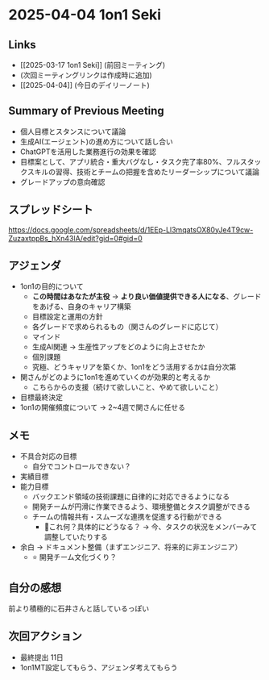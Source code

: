 # 2025-04-04 1on1 Seki

## Links

- [[2025-03-17 1on1 Seki]] (前回ミーティング)
- (次回ミーティングリンクは作成時に追加)
- [[2025-04-04]] (今日のデイリーノート)

## Summary of Previous Meeting

- 個人目標とスタンスについて議論
- 生成AI(エージェント)の進め方について話し合い
- ChatGPTを活用した業務進行の効果を確認
- 目標案として、アプリ統合・重大バグなし・タスク完了率80%、フルスタックスキルの習得、技術とチームの把握を含めたリーダーシップについて議論
- グレードアップの意向確認

## スプレッドシート

https://docs.google.com/spreadsheets/d/1EEp-Ll3mqatsOX80yJe4T9cw-ZuzaxtppBs_hXn43lA/edit?gid=0#gid=0

## アジェンダ

- 1on1の目的について
  - **この時間はあなたが主役** -> **より良い価値提供できる人になる**、グレードをあげる、自身のキャリア構築
  - 目標設定と運用の方針
  - 各グレードで求められるもの（関さんのグレードに応じて）
  - マインド
  - 生成AI関連 -> 生産性アップをどのように向上させたか
  - 個別課題
  - 究極、どうキャリアを築くか、1on1をどう活用するかは自分次第
- 関さんがどのように1on1を進めていくのが効果的と考えるか
  - こちらからの支援（続けて欲しいこと、やめて欲しいこと）
- 目標最終決定
- 1on1の開催頻度について -> 2~4週で関さんに任せる

## メモ

- 不具合対応の目標
	- 自分でコントロールできない？
- 実績目標
- 能力目標
	- バックエンド領域の技術課題に自律的に対応できるようになる
	- 開発チームが円滑に作業できるよう、環境整備とタスク調整ができる
	- チームの情報共有・スムーズな連携を促進する行動ができる
		- 🔶これ何？具体的にどうなる？ -> 今、タスクの状況をメンバーみて調整していたりする
- 余白 -> ドキュメント整備（まずエンジニア、将来的に非エンジニア）
	- ⭐️ 開発チーム文化づくり？

## 自分の感想

前より積極的に石井さんと話しているっぽい

## 次回アクション

- 最終提出 11日
- 1on1MT設定してもらう、アジェンダ考えてもらう
